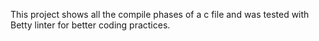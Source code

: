 This project shows all the compile phases of a c file and was tested with Betty linter for better coding practices.
